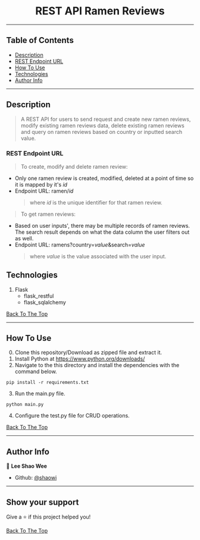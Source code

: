 <h1 align="center" id="top">REST API Ramen Reviews</h1>

---

## Table of Contents

- [Description](#description)
- [REST Endpoint URL](#rest-endpoint-url)
- [How To Use](#how-to-use)
- [Technologies](#technologies)
- [Author Info](#author-info)

---

## Description

> A REST API for users to send request and create new ramen reviews, modify existing ramen reviews data, delete existing ramen reviews and query on ramen reviews based on country or inputted search value.

### REST Endpoint URL

> To create, modify and delete ramen review:

- Only one ramen review is created, modified, deleted at a point of time so it is mapped by it's <i>id</i>
- Endpoint URL: ramen/<i>id</i>
  > where <i>id</i> is the unique identifier for that ramen review.

> To get ramen reviews:

- Based on user inputs', there may be multiple records of ramen reviews. The search result depends on what the data column the user filters out as well.
- Endpoint URL: ramens?country=<i>value</i>&search=<i>value</i>
  > where <i>value</i> is the value associated with the user input.

## Technologies

1. Flask
   - flask_restful
   - flask_sqlalchemy

[Back To The Top](#top)

---

## How To Use

0. Clone this repository/Download as zipped file and extract it.
1. Install Python at https://www.python.org/downloads/
2. Navigate to the this directory and install the dependencies with the command below.

```
pip install -r requirements.txt
```

3. Run the main.py file.

```
python main.py
```

4. Configure the test.py file for CRUD operations.

[Back To The Top](#top)

---

## Author Info

👤 **Lee Shao Wee**

- Github: [@shaowi](https://github.com/shaowi)

---

## Show your support

Give a ⭐️ if this project helped you!

[Back To The Top](#top)
